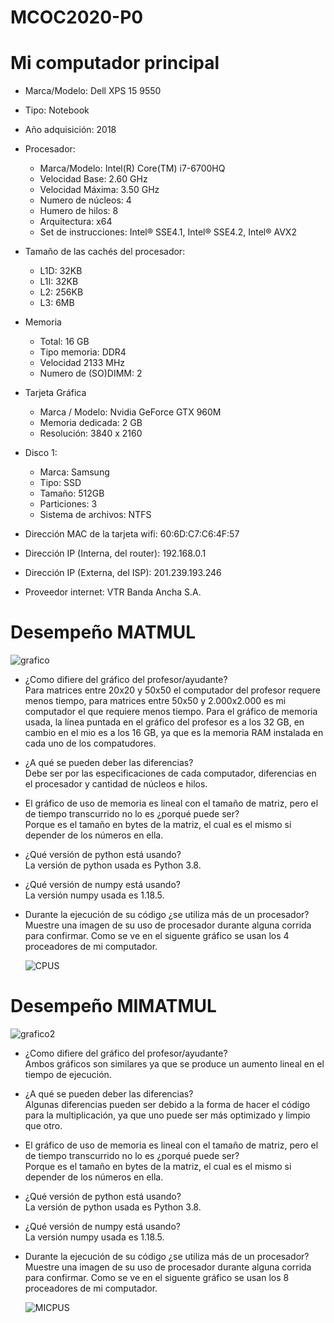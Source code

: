 # MCOC2020-P0

# Mi computador principal

* Marca/Modelo: Dell XPS 15 9550

* Tipo: Notebook

* Año adquisición: 2018

* Procesador: 
  - Marca/Modelo: Intel(R) Core(TM) i7-6700HQ
  - Velocidad Base: 2.60 GHz
  - Velocidad Máxima: 3.50 GHz
  - Numero de núcleos: 4
  - Humero de hilos: 8
  - Arquitectura: x64
  - Set de instrucciones: Intel® SSE4.1, Intel® SSE4.2, Intel® AVX2
  
* Tamaño de las cachés del procesador:
  - L1D: 32KB 
  - L1I: 32KB
  - L2: 256KB
  - L3: 6MB
  
* Memoria
  - Total: 16 GB
  - Tipo memoria: DDR4
  - Velocidad 2133 MHz
  - Numero de (SO)DIMM: 2

* Tarjeta Gráfica
  - Marca / Modelo: Nvidia GeForce GTX 960M
  - Memoria dedicada: 2 GB
  - Resolución: 3840 x 2160

* Disco 1:
  - Marca: Samsung
  - Tipo: SSD
  - Tamaño: 512GB
  - Particiones: 3
  - Sistema de archivos: NTFS

* Dirección MAC de la tarjeta wifi: 60:6D:C7:C6:4F:57

* Dirección IP (Interna, del router): 192.168.0.1

* Dirección IP (Externa, del ISP): 201.239.193.246

* Proveedor internet: VTR Banda Ancha S.A.



# Desempeño MATMUL
![grafico](grafico.png)

* ¿Como difiere del gráfico del profesor/ayudante?  
Para matrices entre 20x20 y 50x50 el computador del profesor requere menos tiempo, para matrices entre 50x50 y 2.000x2.000 es mi computador el que requiere menos tiempo.
Para el gráfico de memoria usada, la línea puntada en el gráfico del profesor es a los 32 GB, en cambio en el mio es a los 16 GB, ya que es la memoria RAM instalada en cada uno de los compatudores.

* ¿A qué se pueden deber las diferencias?  
Debe ser por las especificaciones de cada computador, diferencias en el procesador y cantidad de núcleos e hilos.

* El gráfico de uso de memoria es lineal con el tamaño de matriz, pero el de tiempo transcurrido no lo es ¿porqué puede ser?  
Porque es el tamaño en bytes de la matriz, el cual es el mismo si depender de los números en ella.

* ¿Qué versión de python está usando?  
La versión de python usada es Python 3.8.

* ¿Qué versión de numpy está usando?  
La versión numpy usada es 1.18.5.

* Durante la ejecución de su código ¿se utiliza más de un procesador? Muestre una imagen de su uso de procesador durante alguna corrida para confirmar. 
 Como se ve en el siguente gráfico se usan los 4 proceadores de mi computador.

  ![CPUS](CPUS.PNG)

# Desempeño MIMATMUL
![grafico2](grafico2.png)

* ¿Como difiere del gráfico del profesor/ayudante?  
Ambos gráficos son similares ya que se produce un aumento lineal en el tiempo de ejecución.

* ¿A qué se pueden deber las diferencias?  
Algunas diferencias pueden ser debido a la forma de hacer el código para la multiplicación, ya que uno puede ser más optimizado y limpio que otro.

* El gráfico de uso de memoria es lineal con el tamaño de matriz, pero el de tiempo transcurrido no lo es ¿porqué puede ser?  
Porque es el tamaño en bytes de la matriz, el cual es el mismo si depender de los números en ella.

* ¿Qué versión de python está usando?  
La versión de python usada es Python 3.8.

* ¿Qué versión de numpy está usando?  
La versión numpy usada es 1.18.5.

* Durante la ejecución de su código ¿se utiliza más de un procesador? Muestre una imagen de su uso de procesador durante alguna corrida para confirmar. 
 Como se ve en el siguente gráfico se usan los 8 proceadores de mi computador.

  ![MICPUS](MICPUS.PNG)


